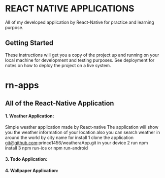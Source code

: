 # REACT NATIVE APPLICATIONS

All of my developed application by React-Native for practice and learning purpose.

## Getting Started

These instructions will get you a copy of the project up and running on your local machine for development and testing purposes. See deployment for notes on how to deploy the project on a live system.
# rn-apps
## All of the React-Native Application

#### 1. Weather Application: 
Simple weather application made by React-native The application will show you the weather information of your location also you can search weather in around the world by city name for install 1 clone the application git@github.com:prince1456/weatheraApp.git in your device 2 run npm install 3 npm run-ios or npm run-android


#### 3. Todo Application: 



#### 4. Wallpaper Application: 
